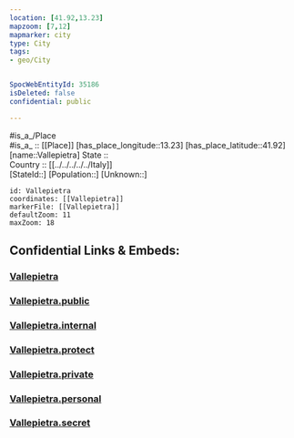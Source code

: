 ```yaml
---
location: [41.92,13.23] 
mapzoom: [7,12] 
mapmarker: city 
type: City
tags:
- geo/City


SpocWebEntityId: 35186
isDeleted: false
confidential: public

---
```

#is_a_/Place  
#is_a_ :: [[Place]] 
[has_place_longitude::13.23] 
[has_place_latitude::41.92] 
[name::Vallepietra] 
State ::  
Country :: [[../../../../../Italy]]  
[StateId::] 
[Population::] 
[Unknown::] 


```leaflet
id: Vallepietra
coordinates: [[Vallepietra]] 
markerFile: [[Vallepietra]] 
defaultZoom: 11 
maxZoom: 18
```


## Confidential Links & Embeds: 

### [Vallepietra](/_Standards/Earth/Continent/Europe/Europe~South/Italy/regions~Italy/Lazio/Roma.Province/City/Vallepietra.md) 

### [Vallepietra.public](/_public/Earth/Continent/Europe/Europe~South/Italy/regions~Italy/Lazio/Roma.Province/City/Vallepietra.public.md) 

### [Vallepietra.internal](/_internal/Earth/Continent/Europe/Europe~South/Italy/regions~Italy/Lazio/Roma.Province/City/Vallepietra.internal.md) 

### [Vallepietra.protect](/_protect/Earth/Continent/Europe/Europe~South/Italy/regions~Italy/Lazio/Roma.Province/City/Vallepietra.protect.md) 

### [Vallepietra.private](/_private/Earth/Continent/Europe/Europe~South/Italy/regions~Italy/Lazio/Roma.Province/City/Vallepietra.private.md) 

### [Vallepietra.personal](/_personal/Earth/Continent/Europe/Europe~South/Italy/regions~Italy/Lazio/Roma.Province/City/Vallepietra.personal.md) 

### [Vallepietra.secret](/_secret/Earth/Continent/Europe/Europe~South/Italy/regions~Italy/Lazio/Roma.Province/City/Vallepietra.secret.md)

